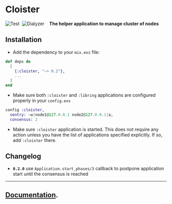 # Cloister

![Test](https://github.com/am-kantox/cloister/workflows/Test/badge.svg)  ![Dialyzer](https://github.com/am-kantox/cloister/workflows/Dialyzer/badge.svg)    **The helper application to manage cluster of nodes**

## Installation

* Add the dependency to your `mix.exs` file:

```elixir
def deps do
  [
    {:cloister, "~> 0.2"},
    ...
  ]
end
```

* Make sure both `:cloister` and `:libring` applications are configured properly in your `config.exs`

```elixir
config :cloister,
  sentry: ~w|node1@127.0.0.1 node2@127.0.0.1|a,
  consensus: 2
```

* Make sure `:cloister` application is started. This does not require any action unless you have the list of applications specified explicitly. If so, add `:cloister` there.

## Changelog

- **`0.2.0`** use `Application.start_phases/3` callback to postpone application start until the consensus is reached


---

## [Documentation](https://hexdocs.pm/cloister).

